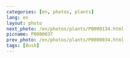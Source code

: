 ```yaml
---
categories: [en, photos, plants]
lang: en
layout: photo
next_photo: /en/photos/plants/P0000134.html
picname: P0000037
prev_photo: /en/photos/plants/P0000034.html
tags: [Bush]
---
```

